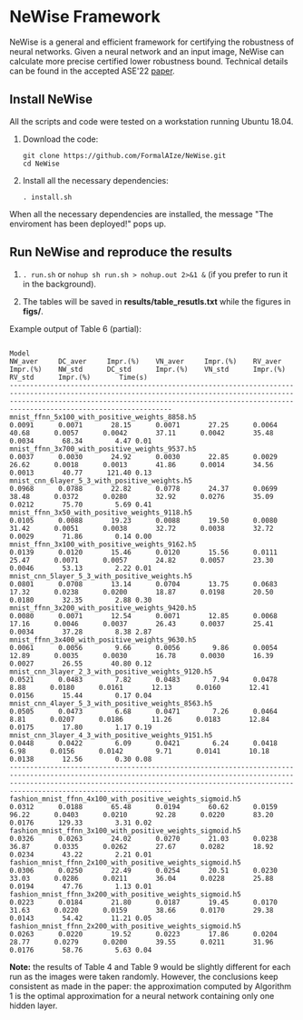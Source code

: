 # NeWise Framework

NeWise is a general and efficient framework for certifying the robustness of neural networks. Given a neural network and an input image, NeWise can calculate more precise certified lower robustness bound. Technical details can be found in the accepted ASE'22 [paper](https://github.com/zhangzhaodi233/NeWise/blob/main/ASE22_submission_159_technical_report.pdf).

## Install NeWise

All the scripts and code were tested on a workstation running Ubuntu 18.04.

1. Download the code:
   ```
   git clone https://github.com/FormalAIze/NeWise.git
   cd NeWise
   ```
2. Install all the necessary dependencies:
    ```
    . install.sh
    ```

When all the necessary dependencies are installed, the message "The enviroment has been deployed!" pops up.

## Run NeWise and reproduce the results

1. ```. run.sh``` or ```nohup sh run.sh > nohup.out 2>&1 &``` (if you prefer to run it in the background).

2. The tables will be saved in **results/table_resutls.txt** while the figures in **figs/**.

Example output of Table 6 (partial):
``` 

Model                                                             	 NW_aver 	 DC_aver 	 Impr.(%) 	 VN_aver 	 Impr.(%) 	 RV_aver 	 Impr.(%) 	 NW_std 	 DC_std 	 Impr.(%) 	 VN_std 	 Impr.(%) 	 RV_std 	 Impr.(%) 	    Time(s)
----------------------------------------------------------------------------------------------------------------------------------------------------------------------------------------------------------------------------------------------------------
mnist_ffnn_5x100_with_positive_weights_8858.h5                    	 0.0091 	 0.0071 	  28.15 	 0.0071 	  27.25 	 0.0064 	  40.68 	 0.0057 	 0.0042 	  37.11 	 0.0042 	  35.48 	 0.0034 	  68.34 	   4.47 0.01
mnist_ffnn_3x700_with_positive_weights_9537.h5                    	 0.0037 	 0.0030 	  24.92 	 0.0030 	  22.85 	 0.0029 	  26.62 	 0.0018 	 0.0013 	  41.86 	 0.0014 	  34.56 	 0.0013 	  40.77 	 121.40 0.13
mnist_cnn_6layer_5_3_with_positive_weights.h5                     	 0.0968 	 0.0788 	  22.82 	 0.0778 	  24.37 	 0.0699 	  38.48 	 0.0372 	 0.0280 	  32.92 	 0.0276 	  35.09 	 0.0212 	  75.70 	   5.69 0.41
mnist_ffnn_3x50_with_positive_weights_9118.h5                     	 0.0105 	 0.0088 	  19.23 	 0.0088 	  19.50 	 0.0080 	  31.42 	 0.0051 	 0.0038 	  32.72 	 0.0038 	  32.72 	 0.0029 	  71.86 	   0.14 0.00
mnist_ffnn_3x100_with_positive_weights_9162.h5                    	 0.0139 	 0.0120 	  15.46 	 0.0120 	  15.56 	 0.0111 	  25.47 	 0.0071 	 0.0057 	  24.82 	 0.0057 	  23.30 	 0.0046 	  53.13 	   2.22 0.01
mnist_cnn_5layer_5_3_with_positive_weights.h5                     	 0.0801 	 0.0708 	  13.14 	 0.0704 	  13.75 	 0.0683 	  17.32 	 0.0238 	 0.0200 	  18.87 	 0.0198 	  20.50 	 0.0180 	  32.35 	   2.88 0.30
mnist_ffnn_3x200_with_positive_weights_9420.h5                    	 0.0080 	 0.0071 	  12.54 	 0.0071 	  12.85 	 0.0068 	  17.16 	 0.0046 	 0.0037 	  26.43 	 0.0037 	  25.41 	 0.0034 	  37.28 	   8.38 2.87
mnist_ffnn_3x400_with_positive_weights_9630.h5                    	 0.0061 	 0.0056 	   9.66 	 0.0056 	   9.86 	 0.0054 	  12.89 	 0.0035 	 0.0030 	  16.78 	 0.0030 	  16.39 	 0.0027 	  26.55 	  40.80 0.12
mnist_cnn_3layer_2_3_with_positive_weights_9120.h5                	 0.0521 	 0.0483 	   7.82 	 0.0483 	   7.94 	 0.0478 	   8.88 	 0.0180 	 0.0161 	  12.13 	 0.0160 	  12.41 	 0.0156 	  15.44 	   0.17 0.04
mnist_cnn_4layer_5_3_with_positive_weights_8563.h5                	 0.0505 	 0.0473 	   6.68 	 0.0471 	   7.26 	 0.0464 	   8.81 	 0.0207 	 0.0186 	  11.26 	 0.0183 	  12.84 	 0.0175 	  17.80 	   1.17 0.19
mnist_cnn_3layer_4_3_with_positive_weights_9151.h5                	 0.0448 	 0.0422 	   6.09 	 0.0421 	   6.24 	 0.0418 	   6.98 	 0.0156 	 0.0142 	   9.71 	 0.0141 	  10.18 	 0.0138 	  12.56 	   0.30 0.08
----------------------------------------------------------------------------------------------------------------------------------------------------------------------------------------------------------------------------------------------------------
fashion_mnist_ffnn_4x100_with_positive_weights_sigmoid.h5         	 0.0312 	 0.0188 	  65.48 	 0.0194 	  60.62 	 0.0159 	  96.22 	 0.0403 	 0.0210 	  92.28 	 0.0220 	  83.20 	 0.0176 	 129.33 	   3.31 0.02
fashion_mnist_ffnn_3x100_with_positive_weights_sigmoid.h5         	 0.0326 	 0.0263 	  24.02 	 0.0270 	  21.03 	 0.0238 	  36.87 	 0.0335 	 0.0262 	  27.67 	 0.0282 	  18.92 	 0.0234 	  43.22 	   2.21 0.01
fashion_mnist_ffnn_2x100_with_positive_weights_sigmoid.h5         	 0.0306 	 0.0250 	  22.49 	 0.0254 	  20.51 	 0.0230 	  33.03 	 0.0286 	 0.0211 	  36.04 	 0.0228 	  25.88 	 0.0194 	  47.76 	   1.13 0.01
fashion_mnist_ffnn_3x200_with_positive_weights_sigmoid.h5         	 0.0223 	 0.0184 	  21.80 	 0.0187 	  19.45 	 0.0170 	  31.63 	 0.0220 	 0.0159 	  38.66 	 0.0170 	  29.38 	 0.0143 	  54.42 	  11.21 0.05
fashion_mnist_ffnn_2x200_with_positive_weights_sigmoid.h5         	 0.0263 	 0.0220 	  19.52 	 0.0223 	  17.86 	 0.0204 	  28.77 	 0.0279 	 0.0200 	  39.55 	 0.0211 	  31.96 	 0.0176 	  58.76 	   5.63 0.04
```



**Note:** the results of Table 4 and Table 9 would be slightly different for each run as the images were taken randomly. However, the conclusions keep  consistent as made in the paper: the approximation computed by Algorithm 1 is the optimal approximation for a neural network containing only one hidden layer.
